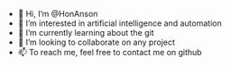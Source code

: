 - 👋 Hi, I’m @HonAnson
- 👀 I’m interested in artificial intelligence and automation
- 🌱 I’m currently learning about the git
- 💞️ I’m looking to collaborate on any project
- 📫 To reach me, feel free to contact me on github

<!---
HonAnson/HonAnson is a ✨ special ✨ repository because its `README.md` (this file) appears on your GitHub profile.
You can click the Preview link to take a look at your changes.
--->
